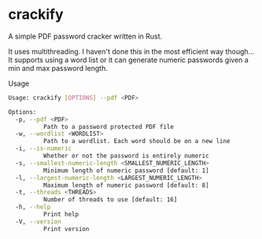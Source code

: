 # crackify
A simple PDF password cracker written in Rust.

It uses multithreading. I haven't done this in the most efficient way though...
It supports using a word list or it can generate numeric passwords given a min and max password length.

Usage
```bash
Usage: crackify [OPTIONS] --pdf <PDF>

Options:
  -p, --pdf <PDF>
          Path to a password protected PDF file
  -w, --wordlist <WORDLIST>
          Path to a wordlist. Each word should be on a new line
  -i, --is-numeric
          Whether or not the password is entirely numeric
  -s, --smallest-numeric-length <SMALLEST_NUMERIC_LENGTH>
          Minimum length of numeric password [default: 1]
  -l, --largest-numeric-length <LARGEST_NUMERIC_LENGTH>
          Maximum length of numeric password [default: 8]
  -t, --threads <THREADS>
          Number of threads to use [default: 16]
  -h, --help
          Print help
  -V, --version
          Print version
```
